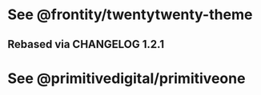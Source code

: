 # See @frontity/twentytwenty-theme

## Rebased via CHANGELOG 1.2.1

# See @primitivedigital/primitiveone
